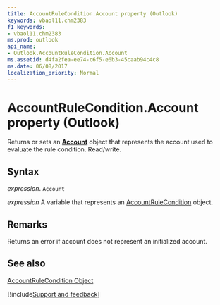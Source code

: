 ```yaml
---
title: AccountRuleCondition.Account property (Outlook)
keywords: vbaol11.chm2383
f1_keywords:
- vbaol11.chm2383
ms.prod: outlook
api_name:
- Outlook.AccountRuleCondition.Account
ms.assetid: d4fa2fea-ee74-c6f5-e6b3-45caab94c4c8
ms.date: 06/08/2017
localization_priority: Normal
---
```



# AccountRuleCondition.Account property (Outlook)

Returns or sets an  **[Account](Outlook.Account.md)** object that represents the account used to evaluate the rule condition. Read/write.


## Syntax

_expression_. `Account`

_expression_ A variable that represents an [AccountRuleCondition](Outlook.AccountRuleCondition.md) object.


## Remarks

Returns an error if account does not represent an initialized account.


## See also


[AccountRuleCondition Object](Outlook.AccountRuleCondition.md)

[!include[Support and feedback](~/includes/feedback-boilerplate.md)]